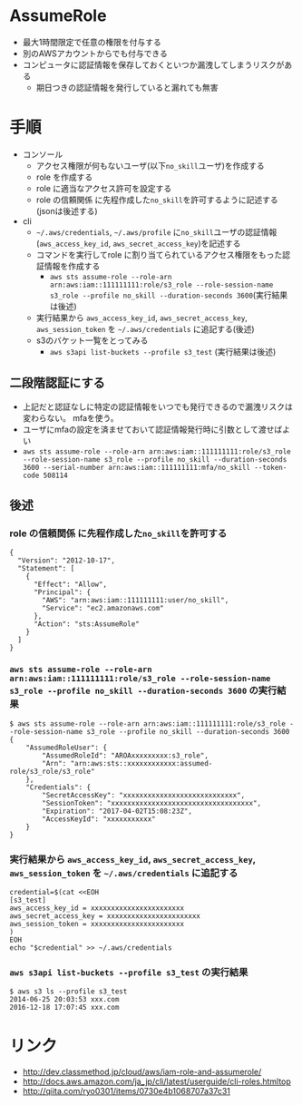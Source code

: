 # AssumeRole
* 最大1時間限定で任意の権限を付与する
* 別のAWSアカウントからでも付与できる
* コンピュータに認証情報を保存しておくといつか漏洩してしまうリスクがある
  * 期日つきの認証情報を発行していると漏れても無害

# 手順
* コンソール
  * アクセス権限が何もないユーザ(以下`no_skill`ユーザ)を作成する
  * role を作成する
  * role に適当なアクセス許可を設定する
  * role の信頼関係 に先程作成した`no_skill`を許可するように記述する(jsonは後述する)
* cli
  * `~/.aws/credentials`, `~/.aws/profile` に`no_skill`ユーザの認証情報(`aws_access_key_id`, `aws_secret_access_key`)を記述する
  * コマンドを実行してrole に割り当てられているアクセス権限をもった認証情報を作成する
    * `aws sts assume-role --role-arn arn:aws:iam::111111111:role/s3_role --role-session-name s3_role --profile no_skill --duration-seconds 3600`(実行結果は後述)
  * 実行結果から `aws_access_key_id`, `aws_secret_access_key`, `aws_session_token` を  `~/.aws/credentials` に追記する(後述)
  * s3のバケット一覧をとってみる
    * `aws s3api list-buckets --profile s3_test` (実行結果は後述)

## 二段階認証にする
* 上記だと認証なしに特定の認証情報をいつでも発行できるので漏洩リスクは変わらない。 mfaを使う。
* ユーザにmfaの設定を済ませておいて認証情報発行時に引数として渡せばよい
* `aws sts assume-role --role-arn arn:aws:iam::111111111:role/s3_role --role-session-name s3_role --profile no_skill --duration-seconds 3600 --serial-number arn:aws:iam::111111111:mfa/no_skill --token-code 508114`

## 後述
### role の信頼関係 に先程作成した`no_skill`を許可する
```
{
  "Version": "2012-10-17",
  "Statement": [
    {
      "Effect": "Allow",
      "Principal": {
        "AWS": "arn:aws:iam::111111111:user/no_skill",
        "Service": "ec2.amazonaws.com"
      },
      "Action": "sts:AssumeRole"
    }
  ]
}
```

### `aws sts assume-role --role-arn arn:aws:iam::111111111:role/s3_role --role-session-name s3_role --profile no_skill --duration-seconds 3600` の実行結果
```
$ aws sts assume-role --role-arn arn:aws:iam::111111111:role/s3_role --role-session-name s3_role --profile no_skill --duration-seconds 3600
{
    "AssumedRoleUser": {
        "AssumedRoleId": "AROAxxxxxxxxx:s3_role",
        "Arn": "arn:aws:sts::xxxxxxxxxxxx:assumed-role/s3_role/s3_role"
    },
    "Credentials": {
        "SecretAccessKey": "xxxxxxxxxxxxxxxxxxxxxxxxxxxx",
        "SessionToken": "xxxxxxxxxxxxxxxxxxxxxxxxxxxxxxxxxxx",
        "Expiration": "2017-04-02T15:08:23Z",
        "AccessKeyId": "xxxxxxxxxxx"
    }
}
```

### 実行結果から `aws_access_key_id`, `aws_secret_access_key`, `aws_session_token` を  `~/.aws/credentials` に追記する
```shell
credential=$(cat <<EOH
[s3_test]
aws_access_key_id = xxxxxxxxxxxxxxxxxxxxxxx
aws_secret_access_key = xxxxxxxxxxxxxxxxxxxxxxx
aws_session_token = xxxxxxxxxxxxxxxxxxxxxxx
)
EOH
echo "$credential" >> ~/.aws/credentials
```

### `aws s3api list-buckets --profile s3_test` の実行結果
```
$ aws s3 ls --profile s3_test
2014-06-25 20:03:53 xxx.com
2016-12-18 17:07:45 xxx.com
```

# リンク
* http://dev.classmethod.jp/cloud/aws/iam-role-and-assumerole/
* http://docs.aws.amazon.com/ja_jp/cli/latest/userguide/cli-roles.htmltop
* http://qiita.com/ryo0301/items/0730e4b1068707a37c31
